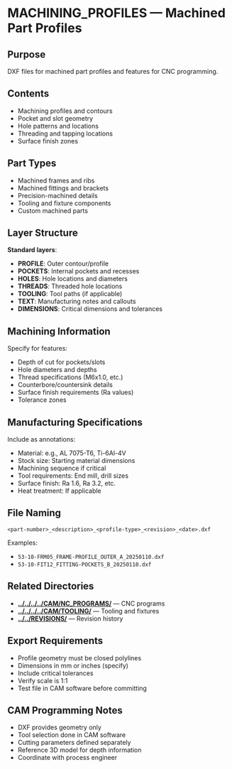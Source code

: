 # MACHINING_PROFILES — Machined Part Profiles

## Purpose
DXF files for machined part profiles and features for CNC programming.

## Contents
- Machining profiles and contours
- Pocket and slot geometry
- Hole patterns and locations
- Threading and tapping locations
- Surface finish zones

## Part Types
- Machined frames and ribs
- Machined fittings and brackets
- Precision-machined details
- Tooling and fixture components
- Custom machined parts

## Layer Structure
**Standard layers**:
- **PROFILE**: Outer contour/profile
- **POCKETS**: Internal pockets and recesses
- **HOLES**: Hole locations and diameters
- **THREADS**: Threaded hole locations
- **TOOLING**: Tool paths (if applicable)
- **TEXT**: Manufacturing notes and callouts
- **DIMENSIONS**: Critical dimensions and tolerances

## Machining Information
Specify for features:
- Depth of cut for pockets/slots
- Hole diameters and depths
- Thread specifications (M6x1.0, etc.)
- Counterbore/countersink details
- Surface finish requirements (Ra values)
- Tolerance zones

## Manufacturing Specifications
Include as annotations:
- Material: e.g., AL 7075-T6, Ti-6Al-4V
- Stock size: Starting material dimensions
- Machining sequence if critical
- Tool requirements: End mill, drill sizes
- Surface finish: Ra 1.6, Ra 3.2, etc.
- Heat treatment: If applicable

## File Naming
```
<part-number>_<description>_<profile-type>_<revision>_<date>.dxf
```

Examples:
- `53-10-FRM05_FRAME-PROFILE_OUTER_A_20250110.dxf`
- `53-10-FIT12_FITTING-POCKETS_B_20250110.dxf`

## Related Directories
- **[../../../../CAM/NC_PROGRAMS/](../../../../CAM/NC_PROGRAMS/)** — CNC programs
- **[../../../../CAM/TOOLING/](../../../../CAM/TOOLING/)** — Tooling and fixtures
- **[../../REVISIONS/](../../REVISIONS/)** — Revision history

## Export Requirements
- Profile geometry must be closed polylines
- Dimensions in mm or inches (specify)
- Include critical tolerances
- Verify scale is 1:1
- Test file in CAM software before committing

## CAM Programming Notes
- DXF provides geometry only
- Tool selection done in CAM software
- Cutting parameters defined separately
- Reference 3D model for depth information
- Coordinate with process engineer
